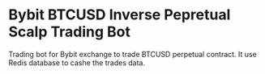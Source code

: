 # Bybit BTCUSD Inverse Pepretual Scalp Trading Bot
Trading bot for Bybit exchange to trade BTCUSD perpetual contract. It use Redis database to cashe the trades data.
